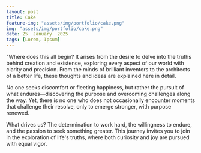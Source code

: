 ```yaml
---
layout: post
title: Cake
feature-img: "assets/img/portfolio/cake.png"
img: "assets/img/portfolio/cake.png"
date: 25  January  2025
tags: [Lorem, Ipsum]
---
```


"Where does this all begin? It arises from the desire to delve into the truths behind creation and existence, exploring every aspect of our world with clarity and precision. From the minds of brilliant inventors to the architects of a better life, these thoughts and ideas are explained here in detail.

No one seeks discomfort or fleeting happiness, but rather the pursuit of what endures—discovering the purpose and overcoming challenges along the way. Yet, there is no one who does not occasionally encounter moments that challenge their resolve, only to emerge stronger, with purpose renewed.

What drives us? The determination to work hard, the willingness to endure, and the passion to seek something greater. This journey invites you to join in the exploration of life's truths, where both curiosity and joy are pursued with equal vigor.
